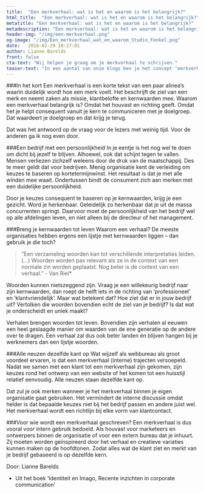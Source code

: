 ```yaml
---
title:  "Een merkverhaal: wat is het en waarom is het belangrijk?"
html_title:  "Een merkverhaal: wat is het en waarom is het belangrijk?"
metatitle: "Een merkverhaal: wat is het en waarom is het belangrijk?"
metadescription: "Een merkverhaal: wat is het en waarom is het belangrijk? Omdat het houvast en richting geeft. "
header-img: "/img/een-merkverhaal.png"
og-image: "/img/Een_merkverhaal_wat_en_waarom_Studio_Fonkel.png"
date:   2016-02-29 10:27:01
author: Lianne Barelds
front: false
cta-text: "Wij helpen je graag om je merkverhaal te schrijven."
teaser-text: "In een aantal van onze blogs ben je het concept ‘merkverhaal’ tegengekomen. Even terug naar de basis: wat is een merkverhaal precies? "
---
```

###In het kort
Een merkverhaal is een korte tekst van een paar alinea’s waarin duidelijk wordt hoe een merk voelt. Het beschrijft de ziel van een merk en neemt zaken als missie, klantbelofte en kernwaarden mee. Waarom een merkverhaal belangrijk is? Omdat het houvast en richting geeft. Omdat het je helpt consequent vanuit je kern te communiceren met je doelgroep. Dat waardeert je doelgroep en dat krijg je terug.

Dat was het antwoord op de vraag voor de lezers met weinig tijd. Voor de anderen ga ik nog even door.  

###Een bedrijf met een persoonlijkheid
In je eentje is het nog wel te doen om dicht bij jezelf te blijven. Alhoewel, ook dat schijnt tegen te vallen. Mensen verliezen zichzelf weleens door de druk van de maatschappij. Des te meer geldt dat voor bedrijven. Menig organisatie kent de verleiding om keuzes te baseren op kortetermijnwinst. Het resultaat is dat je met alle winden mee waait. Ondertussen bindt de consument zich aan merken met een duidelijke persoonlijkheid. 
 
Door je keuzes consequent te baseren op je kernwaarden, krijg je een gezicht. Word je herkenbaar. Geleidelijk zo herkenbaar dat je uit de massa concurrenten springt. Daarvoor moet de persoonlijkheid van het bedrijf wel op alle afdelingen leven, en niet alleen bij de directeur of het management. 

###Breng je kernwaarden tot leven
Waarom een verhaal? De meeste organisaties hebben ergens een lijstje met kernwaarden liggen – dan gebruik je die toch?

> “Een verzameling woorden kan tot verschillende interpretaties leiden. (…) Woorden worden pas relevant als ze in de context van een normale zin worden geplaatst. Nog beter is de context van een verhaal.” - Van Riel*

Woorden kunnen nietszeggend zijn. Vraag je een willekeurig bedrijf naar zijn kernwaarden, dan roept de helft iets in de richting van ‘professioneel’ en ‘klantvriendelijk’. Maar wat betekent dat? Hoe ziet dat er in jouw bedrijf uit? Vertolken die woorden bovendien echt de ziel van je bedrijf? Is dat wat je onderscheidt en uniek maakt? 

Verhalen brengen woorden tot leven. Bovendien zijn verhalen al eeuwen een heel geslaagde manier om waarden van de ene generatie op de andere over te dragen. Een verhaal zal dus ook beter landen én blijven hangen bij je werknemers dan een lijstje woorden.  

###Alle neuzen dezelfde kant op
Wat wijzelf als webbureau als groot voordeel ervaren, is dat een merkverhaal (interne) trajecten versoepeld. Nadat we samen met een klant tot een merkverhaal zijn gekomen, zijn keuzes rond het ontwerp van een website of het komen tot een huisstijl relatief eenvoudig. Alle neuzen staan dezelfde kant op. 

Dat zul je ook merken wanneer je het merkverhaal binnen je eigen organisatie gaat gebruiken. Het vermindert de interne discussie omdat helder is dat bepaalde keuzes niet bij het bedrijf passen en andere juist wel. Het merkverhaal wordt een richtlijn bij elke vorm van klantcontact.  

###Voor wie wordt een merkverhaal geschreven?
Een merkverhaal is dus vooral voor intern gebruik bedoeld. Als houvast voor marketeers en ontwerpers binnen de organisatie of voor een extern bureau dat je inhuurt. Zij moeten worden geïnspireerd door het verhaal en creatieve variaties kunnen maken op de hoofdtonen. Zodat alles wat de klant ziet en merkt van je bedrijf gebaseerd is op dezelfde kern.

Door: Lianne Barelds

* Uit het boek ‘Identiteit en Imago, Recente inzichten in corporate communication’

